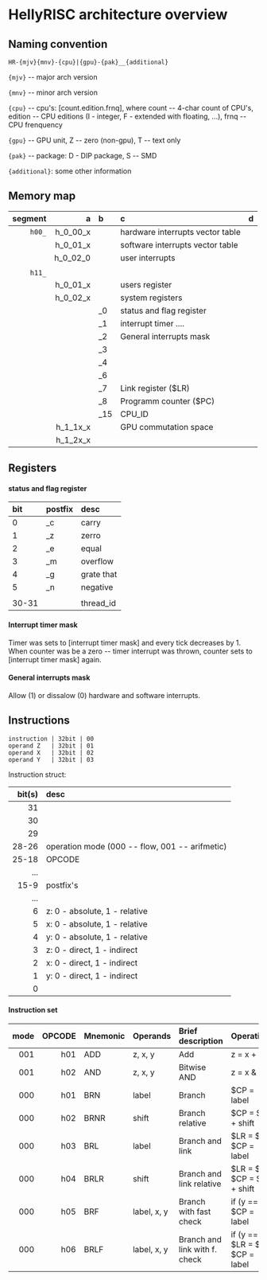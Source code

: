 # HellyRISC architecture overview

## Naming convention

`HR-{mjv}{mnv}-{cpu}|{gpu}-{pak}__{additional}`

`{mjv}` -- major arch version

`{mnv}` -- minor arch version

`{cpu}` -- cpu's: [count.edition.frnq], where count -- 4-char count of CPU's, edition -- CPU editions (I - integer, F - extended with floating, ...), frnq -- CPU frenquency

`{gpu}` -- GPU unit, Z -- zero (non-gpu), T -- text only

`{pak}` -- package: D - DIP package, S -- SMD

`{additional}`: some other information



## Memory map

| segment |    a        | b     | c                                 | d    |
|     ---:|         ---:| :---  | :---                              | :--- |
| `h00_`  |   h_0_00_x  |       | hardware interrupts vector table  |      |
|         |   h_0_01_x  |       | software interrupts vector table  |      |
|         |   h_0_02_0  |       | user interrupts                   |      |
|         |             |       |                                   |      |
| `h11_`  |             |       |                                   |      |
|         | h_0_01_x    |       | users register                    |      |
|         | h_0_02_x    |       | system registers                  |      |
|         |             | _0    | status and flag register          |      |
|         |             | _1    | interrupt timer ....              |      |
|         |             | _2    | General interrupts mask           |      |
|         |             | _3    |                                   |      |
|         |             | _4    |                                   |      |
|         |             | _6    |                                   |      |
|         |             | _7    | Link register ($LR)               |      |
|         |             | _8    | Programm counter ($PC)            |      |
|         |             | _15   | CPU_ID                            |      |
|         | h_1_1x_x    |       | GPU commutation space             |      |
|         | h_1_2x_x    |       |                                   |      |



## Registers

#### status and flag register

| bit | postfix | desc       |
| :--- | :---   | :---       |
| 0    |  _c    |  carry     |
| 1    |  _z    |  zerro     | 
| 2    |  _e    | equal      |
| 3    |  _m    | overflow   |
| 4    |  _g    | grate that |
| 5    |  _n    | negative   |
|      |        |            |
| 30-31|        | thread_id  |


#### Interrupt timer mask

Timer was sets to [interrupt timer mask] and every tick decreases by 1. When counter was be a zero -- timer interrupt was thrown, counter sets to [interrupt timer mask] again.

#### General interrupts mask

Allow (1) or dissalow (0) hardware and software interrupts.



## Instructions

```
instruction | 32bit | 00
operand Z   | 32bit | 01
operand X   | 32bit | 02
operand Y   | 32bit | 03
```

Instruction struct:

| bit(s) | desc |
|  ---:  | :--- |
| 31     |      |
| 30     |      |
| 29     |      |
| 28-26  | operation mode (000 -- flow, 001 -- arifmetic) |
| 25-18  | OPCODE |
| ...    |      |
| 15-9   | postfix's |
| ...    |      |
| 6      | z: 0 - absolute, 1 - relative |
| 5      | x: 0 - absolute, 1 - relative |
| 4      | y: 0 - absolute, 1 - relative |
| 3      | z: 0 - direct, 1 - indirect |
| 2      | x: 0 - direct, 1 - indirect |
| 1      | y: 0 - direct, 1 - indirect |
| 0      |      |


#### Instruction set

| mode | OPCODE | Mnemonic 	| Operands 	| Brief description 		| Operations  			|
| ---: |   ---: | :---     	| :---     	| :---              		| :---				|
| 001  | h01    | ADD         	| z, x, y  	| Add               		| z = x + y			|
| 001  | h02    | AND	 	| z, x, y  	| Bitwise AND			| z = x & y			|
| 000  | h01    | BRN		| label	   	| Branch			| $CP = label			|
| 000  | h02    | BRNR		| shift	   	| Branch relative		| $CP = $CP + shift		|
| 000  | h03    | BRL		| label    	| Branch and link		| $LR = $PC; $CP = label	|
| 000  | h04    | BRLR		| shift    	| Branch and link relative	| $LR = $PC; $CP = $CP + shift	|
| 000  | h05    | BRF		| label, x, y	| Branch with fast check	| if (y == x) $CP = label       |
| 000  | h06    | BRLF		| label, x, y	| Branch and link with f. check	| if (y == x) $LR = $CP; $CP = label       |
